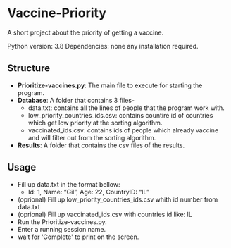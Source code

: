 # Vaccine-Priority
A short project about the priority of getting a vaccine.

Python version: 3.8
Dependencies: none any installation required.

## Structure
- **Prioritize-vaccines.py**: The main file to execute for starting the program.
- **Database**: A folder that contains 3 files-
	- data.txt: contains all the lines of people that the program work with.
	- low_priority_countries_ids.csv: contains countire id of countries which get low priority at the sorting algorithm.
	- vaccinated_ids.csv: contains ids of people which already vaccine and will filter out from the sorting algorithm.
- **Results**: A folder that contains the csv files of the results.

## Usage
- Fill up data.txt in the format bellow:  
	- Id: 1, Name: “Gil”, Age: 22, CountryID: “IL” 
- (oprional) Fill up low_priority_countries_ids.csv whith id number from data.txt
- (oprional) Fill up vaccinated_ids.csv with countries id like: IL
- Run the Prioritize-vaccines.py.
- Enter a running session name.
- wait for 'Complete' to print on the screen.
